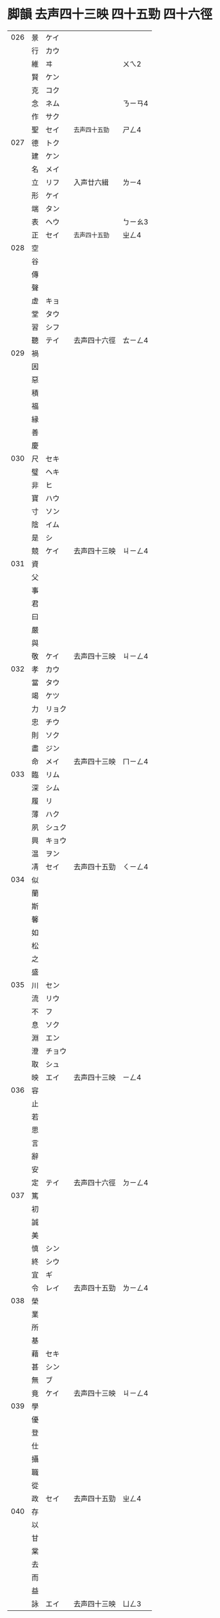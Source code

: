 # 脚韻 去声四十三映 四十五勁 四十六徑

|     |     |        |                |         |
| --- | --- | ------ | -------------- | ------- |
| 026 | 景  | ケイ   |
|     | 行  | カウ   |
|     | 維  | ヰ     |                | ㄨㄟ2   |
|     | 賢  | ケン   |
|     | 克  | コク   |
|     | 念  | ネム   |                | ㄋㄧㄢ4 |
|     | 作  | サク   |
|     | 聖  | セイ   | `去声四十五勁` | ㄕㄥ4   |
| 027 | 德  | トク   |
|     | 建  | ケン   |
|     | 名  | メイ   |
|     | 立  | リフ   | 入声廿六緝     | ㄌㄧ4   |
|     | 形  | ケイ   |
|     | 端  | タン   |
|     | 表  | ヘウ   |                | ㄅㄧㄠ3 |
|     | 正  | セイ   | `去声四十五勁` | ㄓㄥ4   |
| 028 | 空  |
|     | 谷  |
|     | 傳  |
|     | 聲  |
|     | 虚  | キョ   |
|     | 堂  | タウ   |
|     | 習  | シフ   |
|     | 聽  | テイ   | 去声四十六徑   | ㄊㄧㄥ4 |
| 029 | 禍  |
|     | 因  |
|     | 惡  |
|     | 積  |
|     | 福  |
|     | 縁  |
|     | 善  |
|     | 慶  |
| 030 | 尺  | セキ   |
|     | 璧  | ヘキ   |
|     | 非  | ヒ     |
|     | 寶  | ハウ   |
|     | 寸  | ソン   |
|     | 陰  | イム   |
|     | 是  | シ     |
|     | 競  | ケイ   | 去声四十三映   | ㄐㄧㄥ4 |
| 031 | 資  |
|     | 父  |
|     | 事  |
|     | 君  |
|     | 曰  |
|     | 嚴  |
|     | 與  |
|     | 敬  | ケイ   | 去声四十三映   | ㄐㄧㄥ4 |
| 032 | 孝  | カウ   |
|     | 當  | タウ   |
|     | 竭  | ケツ   |
|     | 力  | リョク |
|     | 忠  | チウ   |
|     | 則  | ソク   |
|     | 盡  | ジン   |
|     | 命  | メイ   | 去声四十三映   | ㄇㄧㄥ4 |
| 033 | 臨  | リム   |
|     | 深  | シム   |
|     | 履  | リ     |
|     | 薄  | ハク   |
|     | 夙  | シュク |
|     | 興  | キョウ |
|     | 温  | ヲン   |
|     | 凊  | セイ   | 去声四十五勁   | ㄑㄧㄥ4 |
| 034 | 似  |
|     | 蘭  |
|     | 斯  |
|     | 馨  |
|     | 如  |
|     | 松  |
|     | 之  |
|     | 盛  |
| 035 | 川  | セン   |
|     | 流  | リウ   |
|     | 不  | フ     |
|     | 息  | ソク   |
|     | 淵  | エン   |
|     | 澄  | チョウ |
|     | 取  | シュ   |
|     | 映  | エイ   | 去声四十三映   | ㄧㄥ4   |
| 036 | 容  |
|     | 止  |
|     | 若  |
|     | 思  |
|     | 言  |
|     | 辭  |
|     | 安  |
|     | 定  | テイ   | 去声四十六徑   | ㄉㄧㄥ4 |
| 037 | 篤  |
|     | 初  |
|     | 誠  |
|     | 美  |
|     | 慎  | シン   |
|     | 終  | シウ   |
|     | 宜  | ギ     |
|     | 令  | レイ   | 去声四十五勁   | ㄌㄧㄥ4 |
| 038 | 榮  |
|     | 業  |
|     | 所  |
|     | 基  |
|     | 藉  | セキ   |
|     | 甚  | シン   |
|     | 無  | ブ     |
|     | 竟  | ケイ   | 去声四十三映   | ㄐㄧㄥ4 |
| 039 | 學  |
|     | 優  |
|     | 登  |
|     | 仕  |
|     | 攝  |
|     | 職  |
|     | 從  |
|     | 政  | セイ   | 去声四十五勁   | ㄓㄥ4   |
| 040 | 存  |
|     | 以  |
|     | 甘  |
|     | 棠  |
|     | 去  |
|     | 而  |
|     | 益  |
|     | 詠  | エイ   | 去声四十三映   | ㄩㄥ3   |
